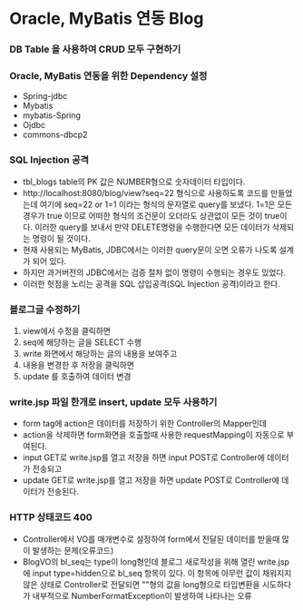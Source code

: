 # Oracle, MyBatis 연동 Blog
### DB Table 을 사용하여 CRUD 모두 구현하기

### Oracle, MyBatis 연동을 위한 Dependency 설정
* Spring-jdbc
* Mybatis
* mybatis-Spring
* Ojdbc
* commons-dbcp2

### SQL Injection 공격
* tbl_blogs table의 PK 값은 NUMBER형으로 숫자데이터 타입이다.
* http://localhost:8080/blog/view?seq=22 형식으로 사용하도록 코드를 만들었는데
여기에 seq=22 or 1=1 이라는 형식의 문자열로 query를 보냈다.
1=1은 모든경우가 true 이므로 어떠한 형식의 조건문이 오더라도 상관없이 모든 것이 
true이다. 이러한 query를 보내서 만약 DELETE명령을 수행한다면 
모든 데이터가 삭제되는 명령이 될 것이다.
* 현재 사용되는 MyBatis, JDBC에서는 이러한 query문이 오면 오류가 나도록 설계가 
되어 있다.
* 하지만 과거버전의 JDBC에서는 검증 절차 없이 명령이 수행되는 경우도 있었다.
* 이러한 헛점을 노리는 공격을 SQL 삽입공격(SQL Injection 공격)이라고 한다.

### 블로그글 수정하기
1. view에서 수정을 클릭하면
2. seq에 해당하는 글을 SELECT 수행
3. write 화면에서 해당하는 글의 내용을 보여주고 
4. 내용을 변경한 후 저장을 클릭하면 
5. update 를 호출하여 데이터 변경

### write.jsp 파일 한개로 insert, update 모두 사용하기
* form tag에 action은 데이터를 저장하기 위한 Controller의 Mapper인데
* action을  삭제하면 form화면을 호출할때 사용한 requestMapping이 자동으로 부여된다.
* input GET로 write.jsp를 열고 저장을 하면 input POST로 Controller에 
데이터가 전송되고
* update GET로 write.jsp를 열고 저장을 하면 update POST로 Controller에 데이터가
전송된다.

### HTTP 상태코드 400
* Controller에서 VO를 매개변수로 설정하여 form에서 전달된 데이터를 
받을때 많이  발생하는 문제(오류코드)
* BlogVO의 bl_seq는 type이 long형인데 블로그 새로작성을 위해 열린
write.jsp에 input type=hidden으로 bl_seq 항목이 있다.
이 항목에 아무런 값이 채워지지 않은 상태로 Controller로 전달되면 ""형의 
값을 long형으로 타입변환을 시도하다가 내부적으로 NumberFormatException이
발생하여 나타나는 오류









